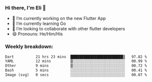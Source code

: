 ### Hi there, I'm Eli 👋
- 🔭 I’m currently working on the new Flutter App
- 🌱 I’m currently learning Go
- 🦄 I’m looking to collaborate with other flutter developers
- 😄 Pronouns: He/Him/His

### Weekly breakdown:
<!--START_SECTION:waka-->

```txt
Dart          21 hrs 23 mins  ████████████████████████▒   97.82 %
YAML          12 mins         ▒░░░░░░░░░░░░░░░░░░░░░░░░   00.99 %
Other         9 mins          ▒░░░░░░░░░░░░░░░░░░░░░░░░   00.72 %
Bash          5 mins          ░░░░░░░░░░░░░░░░░░░░░░░░░   00.41 %
Image (svg)   0 secs          ░░░░░░░░░░░░░░░░░░░░░░░░░   00.07 %
```

<!--END_SECTION:waka-->
